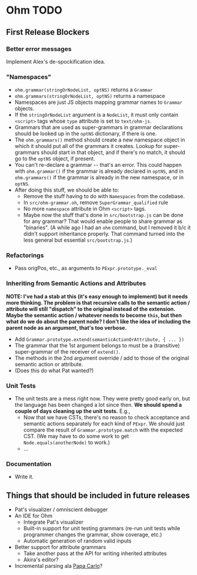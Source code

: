 # Ohm TODO

## First Release Blockers

### Better error messages

Implement Alex's de-spockification idea.

### "Namespaces"

* `ohm.grammar(stringOrNodeList, optNS)` returns a `Grammar`
* `ohm.grammars(stringOrNodeList, optNS)` returns a namespace
* Namespaces are just JS objects mapping grammar names to `Grammar` objects.
* If the `stringOrNodeList` argument is a `NodeList`, it must only contain `<script>` tags whose `type` attribute is set to `text/ohm-js`.
* Grammars that are used as super-grammars in grammar declarations should be looked up in the `optNS` dictionary, if there is one.
* The `ohm.grammars()` method should create a new namespace object in which it should put all of the grammars it creates. Lookup for super-grammars should start in that object, and if there's no match, it should go to the `optNS` object, if present.
* You can't re-declare a grammar -- that's an error. This could happen with `ohm.grammar()` if the grammar is already declared in `optNS`, and in `ohm.grammars()` if the grammar is already in the new namespace, or in `optNS`.
* After doing this stuff, we should be able to:
    * Remove the stuff having to do with `Namespaces` from the codebase.
    * In `src/ohm-grammar.oh`, remove `SuperGrammar_qualified` rule
    * No more `namespace` attribute in Ohm `<script>` tags.
    * Maybe now the stuff that's done in `src/bootstrap.js` can be done for any grammar? That would enable people to share grammar as "binaries". (A while ago I had an `ohm` command, but I removed it b/c it didn't support inheritance properly. That command turned into the less general but essential `src/bootstrap.js`.)

### Refactorings

* Pass origPos, etc., as arguments to `PExpr.prototype._eval`

### Inheriting from Semantic Actions and Attributes

**NOTE: I've had a stab at this (it's easy enough to implement) but it needs more thinking. The problem is that recursive calls to the semantic action / attribute will still "dispatch" to the original instead of the extension. Maybe the semantic action / whatever needs to become `this`, but then what do we do about the parent node? I don't like the idea of including the parent node as an argument, that's too verbose.**

* Add `Grammar.prototype.extend(semanticActionOrAttribute, { ... })`
* The grammar that the 1st argument belongs to must be a (transitive) super-grammar of the receiver of `extend()`.
* The methods in the 2nd argument override / add to those of the original  semantic action or attribute.
* (Does this do what Pat wanted?)

### Unit Tests

* The unit tests are a mess right now. They were pretty good early on, but the language has been changed a lot since then. **We should spend a couple of days cleaning up the unit tests.** E.g.,
    * Now that we have CSTs, there's no reason to check acceptance and semantic actions separately for each kind of `PExpr`. We should just compare the result of `Grammar.prototype.match` with the expected CST. (We may have to do some work to get `Node.equals(anotherNode)` to work.)
    * ...

### Documentation

* Write it.

## Things that should be included in future releases

* Pat's visualizer / omniscient debugger
* An IDE for Ohm
    * Integrate Pat's visualizer
    * Built-in support for unit testing grammars (re-run unit tests while programmer changes the grammar, show coverage, etc.)
    * Automatic generation of random valid inputs
* Better support for attribute grammars
    * Take another pass at the API for writing inherited attributes
    * Akira's editor?
* Incremental parsing ala [Papa Carlo](http://lakhin.com/projects/papa-carlo/)?    